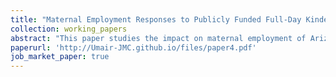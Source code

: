 ```yaml
---
title: "Maternal Employment Responses to Publicly Funded Full-Day Kindergarten in Arizona"
collection: working_papers
abstract: "This paper studies the impact on maternal employment of Arizona's expansion of full-day kindergarten between 2004 and 2010. I hypothesize that the expansion of public kindergarten acts as an implicit child care subsidy by reducing the number of hours of paid child care required outside of school. Relying on monthly data from the Current Population Survey (CPS) between 2000 and 2010, this paper uses difference-in-differences and triple differences models that exploit both between state/over time and within state seasonal variation in exposure to Arizona's kindergarten expansion. I find that full-day kindergarten led to an increase in extensive margin employment among mothers with age-eligible children by 2.5 percentage points. However, this increase is heterogeneous and is driven by single and non-white mothers, amounting to increases of 16.7 and 8.2 percentage points, respectively. On the intensive margin, I find a similar pattern of heterogeneous changes in employment. Specifically, weekly hours worked rose by 4.2 hours for single mothers and 1.9 hours for non-white mothers. This subgroup analysis suggests that the benefits of full-day kindergarten expansion were pronounced among populations with pre-existing child care constraints, contributing to a more equitable distribution of labor market gains."
paperurl: 'http://Umair-JMC.github.io/files/paper4.pdf'
job_market_paper: true
---
```


